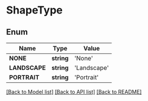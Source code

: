 # ShapeType

## Enum
Name | Type | Value
------------ | ------------- | -------------
**NONE** | **string** | 'None'
**LANDSCAPE** | **string** | 'Landscape'
**PORTRAIT** | **string** | 'Portrait'


[[Back to Model list]](../README.md#documentation-for-models) [[Back to API list]](../README.md#documentation-for-api-endpoints) [[Back to README]](../README.md)


